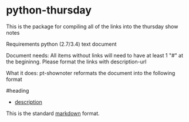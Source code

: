 # python-thursday
This is the package for compiling all of the links into the thursday show notes

Requirements
python (2.7/3.4) 
text document

Document needs:
All items without links will need to have at least 1 "#" at the begininng.
Please format the links with description-url

What it does:
pt-shownoter reformats the document into the following format

#heading
* [description](url)

This is the standard [markdown](https://daringfireball.net/products/markdown) format. 
